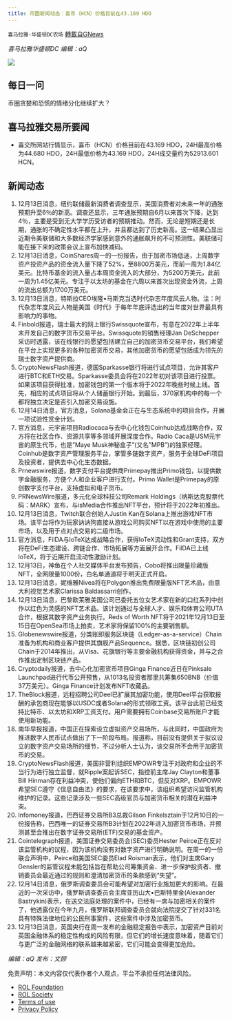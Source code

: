 ```yaml
---
title: 币圈新闻动态：喜币（HCN）价格目前在43.169 HDO
---
```

`喜马拉雅-华盛顿DC农场` [轉載自GNews](https://gnews.org/zh-hans/1753151/)

*喜马拉雅华盛顿DC 编辑：aQ*

![](http://himalayawashingtondc.org/wp-content/uploads/2021/07/ScreenShot-2021-07-31-at-16.20.22@2x.png)



## 每日一问





币圈贪婪和恐慌的情绪分化继续扩大？





## 喜马拉雅交易所要闻





- 喜交所网站行情显示，喜币（HCN）价格目前在43.169 HDO，24H最高价格为44.680 HDO，24H最低价格为43.169 HDO，24H成交量约为52913.601 HCN。






## 新闻动态





1. 12月13日消息，纽约联储最新消费者调查显示，美国消费者对未来一年的通胀预期升至6％的新高。调查还显示，三年通胀预期自6月以来首次下降，达到4％，主要是受到无大学学历受访者的预期推动。然而，无论是短期还是长期，通胀的不确定性水平都在上升，并且都达到了历史新高。这一结果凸显出近期令美联储和大多数经济学家感到意外的通胀飙升的不可预测性。美联储可能在接下来的政策会议上宣布加快减码。
2. 12月13日消息，CoinShares周一的一份报告，由于加密市场低迷，上周数字资产投资产品的资金流入量下降了52%，至8800万美元，而前一周为1.84亿美元。比特币基金的流入量占本周资金流入的大部分，为5200万美元，此前一周为1.45亿美元。专注于以太坊的基金在六周以来首次出现资金外流，上周的流出总额为1700万美元。
3. 12月13日消息，特斯拉CEO埃隆•马斯克当选时代杂志年度风云人物。注：时代杂志年度风云人物是美国《时代》于每年年底评选出的当年度对世界最具有影响力的事物。
4. Finbold报道，瑞士最大的网上银行Swissquote宣布，有意在2022年上半年末开发自己的数字货币交易平台。Swissquote的销售经理Jan DeSchepper采访时透露，该在线银行的愿望包括建立自己的加密货币交易平台，我们希望在平台上实现更多的各种加密货币交易，其他加密货币的愿望包括成为领先的瑞士数字资产提供商。
5. CryptoNewsFlash报道，德国Sparkasse银行将进行试点项目，允许其客户进行BTC和ETH交易。Sparkasse委员会将在2022年初对该项目进行投票。如果该项目获得批准，加密钱包的第一个版本将于2022年晚些时候上线。首先，相应的试点项目将从个人储蓄银行开始。到最后，370家机构中的每一个都将独立决定是否引入加密交易设施。
6. 12月14日消息，官方消息，Solana基金会正在与生态系统中的项目合作，开展一项试验性赏金计划。
7. 官方消息，元宇宙项目Radiocaca与去中心化钱包Coinhub达成战略合作，双方将在社区合作、资源共享等多领域开展深度合作。Radio Caca是USM元宇宙的原生代币，也是”Maye Musk神秘盒子”(又名”MPB”)的独家经理。Coinhub是数字资产管理服务平台，掌管多链数字资产，服务于全球DeFi项目及投资者，提供去中心化生态数据。
8. Prnewswire报道，数字支付平台提供商Primepay推出Primo钱包，以提供数字金融服务，方便个人和企业客户进行支付。Primo Wallet是Primepay的原创数字支付平台，支持虚拟和电子货币。
9. PRNewsWire报道，多元化全球科技公司Remark Holdings（纳斯达克股票代码：MARK）宣布，与isMedia合作推出NFT平台，预计将于2022年初推出。
10. 12月13日消息，Twitch联合创始人Justin Kan在Solana上推出游戏NFT市场。该平台将作为玩家讷讷狗直接从游戏公司购买NFT以在游戏中使用的主要市场，以及用于点对点交易的二级市场。
11. 官方消息，FilDA与IoTeX达成战略合作，获得IoTeX流动性和Grant支持，双方将在DeFi生态建设、跨链合作、市场拓展等方面展开合作。FilDA已上线IoTeX，将于近期开启流动性激励计划。
12. 12月13日，神鱼在个人社交媒体平台发布预告，Cobo将推出限量珍藏版NFT，全网限量1000份，白名单通道将于明天正式开启。
13. 12月13日消息，妮维雅Nivea将在Polygon推出免费限量版NFT艺术品，由意大利视觉艺术家Clarissa Baldassarri创作。
14. 12月13日消息，巴黎欧莱雅美国公司已委托五位女艺术家在新的口红系列中创作以红色为灵感的NFT艺术品。该计划通过与全球人才、娱乐和体育公司UTA合作，根据其数字资产业务执行。Reds of Worth NFT将于2021年12月13日至15日在OpenSea市场上拍卖，艺术家将保留100%的主要销售额。
15. Globenewswire报道，分类账即服务区块链（Ledger-as-a-service）Chain准备为机构和商业客户提供其旗舰产品Sequence。据悉，区块链初创公司Chain于2014年推出，从Visa、花旗银行等主要金融机构获得资金，并与之合作推出定制区块链产品。
16. Cryptodaily报道，去中心化加密货币项目Ginga Finance近日在Pinksale Launchpad进行代币公开预售，从1013名投资者那里共筹集650BNB（价值37万美元）。Ginga Finance计划发布NFT收藏品。
17. TheBlock报道，远程招聘公司Deel已扩展其加密功能，使用Deel平台获取报酬的承包商现在能够以USDC或者Solana的形式领取工资。该平台此前已经支持比特币、以太坊和XRP工资支付。用户需要拥有Coinbase交易所账户才能使用新功能。
18. 南华早报报道，中国正在探索设立虚拟资产交易场所，与此同时，中国政府为推进数字人民币试点做出了下一阶段布局。报道称，目前没有提供关于拟议设立的数字资产交易场所的细节，不过分析人士认为，该交易所不会用于加密货币的交易。
19. CryptoNewsFlash报道，美国非营利组织EMPOWR专注于对政府和企业的不当行为进行独立监督，就Ripple案起诉SEC，指控前主席Jay Clayton和董事Bill Hinman存在利益冲突，使他们偏向ETH和BTC，但反对XRP。EMPOWR希望SEC遵守《信息自由法》的要求，在该要求中，该组织希望访问监管机构维护的记录。这些记录涉及一些SEC高级官员与加密货币相关的潜在利益冲突。
20. Infomoney报道，巴西证券交易所B3总裁Gilson Finkelsztain于12月10日的一份报告称，巴西唯一的证券交易所B3计划在2022年进入加密货币市场，并预测甚至会推出在数字证券交易所(ETF)交易的基金资产。
21. Cointelegraph报道，美国证券交易委员会(SEC)委员Hester Peirce正在反对该监管机构的议程，因为该机构没有对数字资产进行明确说明。在周一的一份联合声明中，Peirce和美国SEC委员Elad Roisman表示，他们对主席Gary Gensler的监管议程未能包括旨在帮助公司筹集资金、进一步保护投资者、撤销委员会最近通过的规则和澄清加密货币的条款感到“失望”。
22. 12月14日消息，俄罗斯调查委员会可能希望对加密行业施加更大的影响。在最近的一次采访中，俄罗斯调查委员会主席亚历山大•巴斯特里金(Alexander Bastrykin)表示，在送交法庭处理的案件中，已经有一席与加密相关的案件了，他透露仅在今年九月，俄罗斯联邦调查委员会就向法院提交了针对331名具有特殊法律地位的公民刑事案件，这些案件中涉及加密货币。
23. 12月13日消息，英国央行在周一发布的金融稳定报告中表示，加密资产目前对英国金融体系的稳定性构成的风险有限，但它们的增长速度意味着，随着它们与更广泛的金融网络的联系越来越紧密，它们可能会变得更加危险。





*编辑：aQ
发布：文顾*


 
 

免责声明：本文内容仅代表作者个人观点，平台不承担任何法律风险。

- [ROL Foundation](https://rolfoundation.org/)
- [ROL Society](https://rolsociety.org/)
- [Terms of use](https://gnews.org/terms-of-use-3/)
- [Privacy Policy](https://gnews.org/privacy-policy/)
